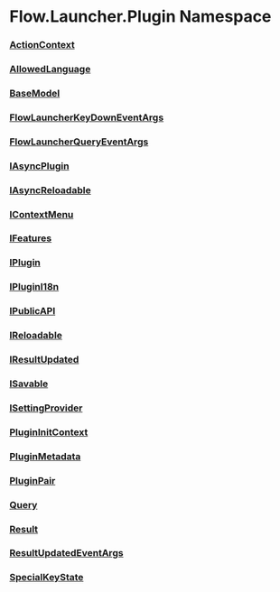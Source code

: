 # Flow.Launcher.Plugin Namespace


### [ActionContext](Flow.Launcher.Plugin/actioncontext.md)

### [AllowedLanguage](Flow.Launcher.Plugin/allowedlanguage.md)

### [BaseModel](Flow.Launcher.Plugin/basemodel.md)

### [FlowLauncherKeyDownEventArgs](Flow.Launcher.Plugin/flowlauncherkeydowneventargs.md)

### [FlowLauncherQueryEventArgs](Flow.Launcher.Plugin/flowlauncherqueryeventargs.md)

### [IAsyncPlugin](Flow.Launcher.Plugin/iasyncplugin.md)

### [IAsyncReloadable](Flow.Launcher.Plugin/iasyncreloadable.md)

### [IContextMenu](Flow.Launcher.Plugin/icontextmenu.md)

### [IFeatures](Flow.Launcher.Plugin/ifeatures.md)

### [IPlugin](Flow.Launcher.Plugin/iplugin.md)

### [IPluginI18n](Flow.Launcher.Plugin/iplugini18n.md)

### [IPublicAPI](Flow.Launcher.Plugin/ipublicapi.md)

### [IReloadable](Flow.Launcher.Plugin/ireloadable.md)

### [IResultUpdated](Flow.Launcher.Plugin/iresultupdated.md)

### [ISavable](Flow.Launcher.Plugin/isavable.md)

### [ISettingProvider](Flow.Launcher.Plugin/isettingprovider.md)

### [PluginInitContext](Flow.Launcher.Plugin/plugininitcontext.md)

### [PluginMetadata](Flow.Launcher.Plugin/pluginmetadata.md)

### [PluginPair](Flow.Launcher.Plugin/pluginpair.md)

### [Query](Flow.Launcher.Plugin/query.md)

### [Result](Flow.Launcher.Plugin/result.md)

### [ResultUpdatedEventArgs](Flow.Launcher.Plugin/resultupdatedeventargs.md)

### [SpecialKeyState](Flow.Launcher.Plugin/specialkeystate.md)